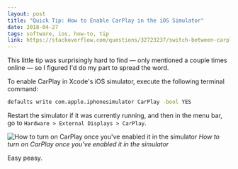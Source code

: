 ```yaml
---
layout: post
title: "Quick Tip: How to Enable CarPlay in the iOS Simulator"
date: 2018-04-27
tags: software, ios, how-to, tip
link: https://stackoverflow.com/questions/32723237/switch-between-carplay-and-regular-window-in-ios-simulator
---
```


This little tip was surprisingly hard to find — only mentioned a couple times online — so I figured I'd do my part to spread the word.

To enable CarPlay in Xcode's iOS simulator, execute the following terminal command:

```bash
defaults write com.apple.iphonesimulator CarPlay -bool YES
```

Restart the simulator if it was currently running, and then in the menu bar, go to `Hardware > External Displays > CarPlay`.

![How to turn on CarPlay once you've enabled it in the simulator](carplay-simulator-demo.gif)
*How to turn on CarPlay once you've enabled it in the simulator*

Easy peasy.
